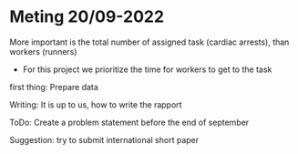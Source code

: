 # Meting 20/09-2022
More important is the total number of assigned task (cardiac arrests), than workers (runners)
- For this project we prioritize the time for workers to get to the task

first thing: Prepare data

Writing: It is up to us, how to write the rapport

ToDo: Create a problem statement before the end of september


Suggestion: try to submit international short paper





